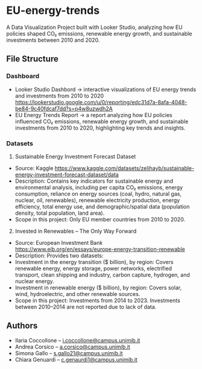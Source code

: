 # EU-energy-trends
A Data Visualization Project built with Looker Studio, analyzing how EU policies shaped CO₂ emissions, renewable energy growth, and sustainable investments between 2010 and 2020.

## File Structure
### Dashboard
- Looker Studio Dashbord -> interactive visualizations of EU energy trends and investments from 2010 to 2020
https://lookerstudio.google.com/u/0/reporting/edc31d7a-8afa-4048-be84-9c40fdcaf7dd?s=p4w8uzwdh2A
- EU Energy Trends Report -> a report analyzing how EU policies influenced CO₂ emissions, renewable energy growth, and sustainable investments from 2010 to 2020, highlighting key trends and insights.

### Datasets
1. Sustainable Energy Investment Forecast Dataset
  - Source: Kaggle https://www.kaggle.com/datasets/zelihayb/sustainable-energy-investment-forecast-dataset/data
  - Description: Contains key indicators for sustainable energy and environmental analysis, including per capita CO₂ emissions, energy consumption, reliance on energy sources (coal, hydro, natural gas, nuclear, oil, renewables), renewable electricity production, energy efficiency, total energy use, and demographic/spatial data (population density, total population, land area).
  - Scope in this project: Only EU member countries from 2010 to 2020.

2. Invested in Renewables – The Only Way Forward
  - Source: European Investment Bank https://www.eib.org/en/essays/europe-energy-transition-renewable
  - Description: Provides two datasets:
  -   Investment in the energy transition ($ billion), by region: Covers renewable energy, energy storage, power networks, electrified transport, clean shipping and industry, carbon capture, hydrogen, and nuclear energy.
  -   Investment in renewable energy ($ billion), by region: Covers solar, wind, hydroelectric, and other renewable sources.
  - Scope in this project: Investments from 2014 to 2023. Investments between 2010–2014 are not reported due to lack of data.


## Authors
- Ilaria Coccollone – i.coccollone@campus.unimib.it
- Andrea Corsico – a.corsico@campus.unimib.it
- Simona Gallo – s.gallo21@campus.unimib.it
- Chiara Genuardi – c.genaurdi1@campus.unimib.it









